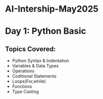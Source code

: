 # AI-Intership-May2025
# Day 1: Python Basic  
## Topics Covered:
- Python Syntax & Indentation
- Variables & Data Types
- Operations 
- Coditional Statements
- Loops(For,while)
- Functions 
- Type Casting 

